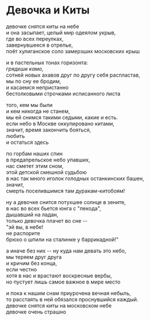   # Девочка и Киты

девочке снятся киты на небе  
и она засыпает, целый мир одеялом укрыв,  
где во всех переулках,  
завернувшееся в отрепье,  
поёт хулиганское соло замерзших московских крыш

и в пастельных тонах горизонта:  
_грядеши камо,_  
сотней новых ахавов друг по другу себя   распластав,  
мы по сну ее бродим,  
и касаемся непристанно  
бестолковыми строчками исписанного листа  

того, кем мы были  
и кем никогда не станем,  
мы ей снимся такими седыми, какие и есть.  
если небо в Москве оккупировано китами,  
значит, время закончить бояться,  
любить  
и остаться здесь  

по горбам наших спин  
в предапрельское небо упавших,  
нас сметет этим сном,  
этой детской смешной судьбою  
в нас так много иголок голодных останкинских башен,  
значит,  
смерть поселившимся там дуракам-китобоям!  

ну а девочке снится потухшее солнце в зените,  
в нас во всех бьется юнга с "пекода",  
дышавший на ладан,  
только девочка плачет во сне --  
"эй вы, в небе!  
не распорите  
брюхо о шпили на сталинке у баррикадной!"  

а иначе без них -- ну куда нам девать это небо,  
мы теряем друг друга  
и кричим без конца,  
если честно  
хотя в нас и врастают воскресные вербы,  
но пустует лишь самое важное в мире место  

и пока к нашим снам приурочена вечная небыль,  
то расстаять в ней обязался проснувшийся каждый.  
девочке снятся киты на московском небе  
девочке очень страшно  
